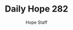 ---
image: /assets/img/daily-hope-default-artwork.png
title: Daily Hope 282
number: 282
categories:
  - Daily Hope
author: Hope Staff
notes: Daily Hope 282
embed: >-
  <iframe style="border-radius:12px" src="https://open.spotify.com/embed/episode/7aHYgbN2IIS70bYp4rq2OT?utm_source=generator" width="100%" height="152" frameBorder="0" allowfullscreen="" allow="autoplay; clipboard-write; encrypted-media; fullscreen; picture-in-picture" loading="lazy"></iframe>
---